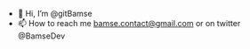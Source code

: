 - 👋 Hi, I’m @gitBamse
- 📫 How to reach me bamse.contact@gmail.com or on twitter @BamseDev

<!---
gitBamse/gitBamse is a ✨ special ✨ repository because its `README.md` (this file) appears on your GitHub profile.
You can click the Preview link to take a look at your changes.
--->
